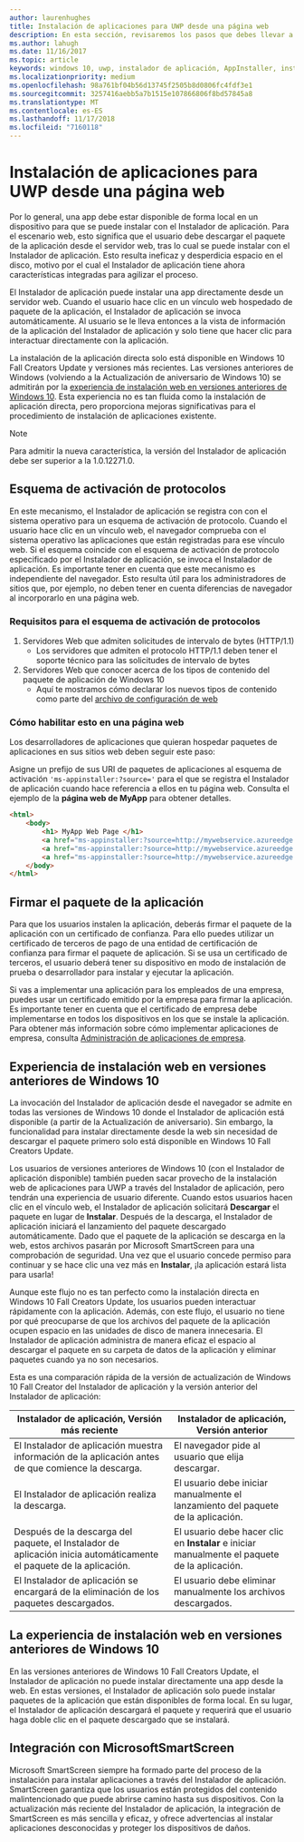 ```yaml
---
author: laurenhughes
title: Instalación de aplicaciones para UWP desde una página web
description: En esta sección, revisaremos los pasos que debes llevar a cabo para permitir que los usuarios instalen tus aplicaciones directamente desde la página web.
ms.author: lahugh
ms.date: 11/16/2017
ms.topic: article
keywords: windows 10, uwp, instalador de aplicación, AppInstaller, instalación de prueba, conjunto relacionado, paquetes opcionales
ms.localizationpriority: medium
ms.openlocfilehash: 98a761bf04b56d13745f2505b8d0806fc4fdf3e1
ms.sourcegitcommit: 3257416aebb5a7b1515e107866806f8bd57845a8
ms.translationtype: MT
ms.contentlocale: es-ES
ms.lasthandoff: 11/17/2018
ms.locfileid: "7160118"
---
```

# <a name="installing-uwp-apps-from-a-web-page"></a>Instalación de aplicaciones para UWP desde una página web

Por lo general, una app debe estar disponible de forma local en un dispositivo para que se puede instalar con el Instalador de aplicación. Para el escenario web, esto significa que el usuario debe descargar el paquete de la aplicación desde el servidor web, tras lo cual se puede instalar con el Instalador de aplicación. Esto resulta ineficaz y desperdicia espacio en el disco, motivo por el cual el Instalador de aplicación tiene ahora características integradas para agilizar el proceso.

El Instalador de aplicación puede instalar una app directamente desde un servidor web. Cuando el usuario hace clic en un vínculo web hospedado de paquete de la aplicación, el Instalador de aplicación se invoca automáticamente. Al usuario se le lleva entonces a la vista de información de la aplicación del Instalador de aplicación y solo tiene que hacer clic para interactuar directamente con la aplicación. 

La instalación de la aplicación directa solo está disponible en Windows 10 Fall Creators Update y versiones más recientes. Las versiones anteriores de Windows (volviendo a la Actualización de aniversario de Windows 10) se admitirán por la [experiencia de instalación web en versiones anteriores de Windows 10](#web-install-experience). Esta experiencia no es tan fluida como la instalación de aplicación directa, pero proporciona mejoras significativas para el procedimiento de instalación de aplicaciones existente.
  
> [!NOTE]
> Para admitir la nueva característica, la versión del Instalador de aplicación debe ser superior a la 1.0.12271.0.

## <a name="protocol-activation-scheme"></a>Esquema de activación de protocolos
En este mecanismo, el Instalador de aplicación se registra con con el sistema operativo para un esquema de activación de protocolo. Cuando el usuario hace clic en un vínculo web, el navegador comprueba con el sistema operativo las aplicaciones que están registradas para ese vínculo web. Si el esquema coincide con el esquema de activación de protocolo especificado por el Instalador de aplicación, se invoca el Instalador de aplicación. Es importante tener en cuenta que este mecanismo es independiente del navegador. Esto resulta útil para los administradores de sitios que, por ejemplo, no deben tener en cuenta diferencias de navegador al incorporarlo en una página web. 

### <a name="requirements-for-protocol-activation-scheme"></a>Requisitos para el esquema de activación de protocolos

1. Servidores Web que admiten solicitudes de intervalo de bytes (HTTP/1.1)
    - Los servidores que admiten el protocolo HTTP/1.1 deben tener el soporte técnico para las solicitudes de intervalo de bytes 
2. Servidores Web que conocer acerca de los tipos de contenido del paquete de aplicación de Windows 10
    - Aquí te mostramos cómo declarar los nuevos tipos de contenido como parte del [archivo de configuración de web](web-install-IIS.md#step-7---configure-the-web-app-for-app-package-mime-types)

### <a name="how-to-enable-this-on-a-webpage"></a>Cómo habilitar esto en una página web 
Los desarrolladores de aplicaciones que quieran hospedar paquetes de aplicaciones en sus sitios web deben seguir este paso:

Asigne un prefijo de sus URI de paquetes de aplicaciones al esquema de activación `'ms-appinstaller:?source='` para el que se registra el Instalador de aplicación cuando hace referencia a ellos en tu página web. Consulta el ejemplo de la **página web de MyApp** para obtener detalles. 
``` html
<html>
    <body>
        <h1> MyApp Web Page </h1>
        <a href="ms-appinstaller:?source=http://mywebservice.azureedge.net/HubApp.appx"> Install app package </a>
        <a href="ms-appinstaller:?source=http://mywebservice.azureedge.net/HubAppBundle.appxbundle"> Install app bundle  </a>
        <a href="ms-appinstaller:?source=http://mywebservice.azureedge.net/HubAppSet.appinstaller"> Install related set </a>
    </body>
</html>
```

## <a name="signing-the-app-package"></a>Firmar el paquete de la aplicación
Para que los usuarios instalen la aplicación, deberás firmar el paquete de la aplicación con un certificado de confianza. Para ello puedes utilizar un certificado de terceros de pago de una entidad de certificación de confianza para firmar el paquete de aplicación. Si se usa un certificado de terceros, el usuario deberá tener su dispositivo en modo de instalación de prueba o desarrollador para instalar y ejecutar la aplicación.

Si vas a implementar una aplicación para los empleados de una empresa, puedes usar un certificado emitido por la empresa para firmar la aplicación. Es importante tener en cuenta que el certificado de empresa debe implementarse en todos los dispositivos en los que se instale la aplicación. Para obtener más información sobre cómo implementar aplicaciones de empresa, consulta [Administración de aplicaciones de empresa](https://docs.microsoft.com/windows/client-management/mdm/enterprise-app-management).

## Experiencia de instalación web en versiones anteriores de Windows 10<a name="web-install-experience"></a>

La invocación del Instalador de aplicación desde el navegador se admite en todas las versiones de Windows 10 donde el Instalador de aplicación está disponible (a partir de la Actualización de aniversario). Sin embargo, la funcionalidad para instalar directamente desde la web sin necesidad de descargar el paquete primero solo está disponible en Windows 10 Fall Creators Update.  

Los usuarios de versiones anteriores de Windows 10 (con el Instalador de aplicación disponible) también pueden sacar provecho de la instalación web de aplicaciones para UWP a través del Instalador de aplicación, pero tendrán una experiencia de usuario diferente. Cuando estos usuarios hacen clic en el vínculo web, el Instalador de aplicación solicitará **Descargar** el paquete en lugar de **Instalar**. Después de la descarga, el Instalador de aplicación iniciará el lanzamiento del paquete descargado automáticamente. Dado que el paquete de la aplicación se descarga en la web, estos archivos pasarán por Microsoft SmartScreen para una comprobación de seguridad. Una vez que el usuario concede permiso para continuar y se hace clic una vez más en **Instalar**, ¡la aplicación estará lista para usarla!

Aunque este flujo no es tan perfecto como la instalación directa en Windows 10 Fall Creators Update, los usuarios pueden interactuar rápidamente con la aplicación. Además, con este flujo, el usuario no tiene por qué preocuparse de que los archivos del paquete de la aplicación ocupen espacio en las unidades de disco de manera innecesaria. El Instalador de aplicación administra de manera eficaz el espacio al descargar el paquete en su carpeta de datos de la aplicación y eliminar paquetes cuando ya no son necesarios. 

Esta es una comparación rápida de la versión de actualización de Windows 10 Fall Creator del Instalador de aplicación y la versión anterior del Instalador de aplicación:

| Instalador de aplicación, Versión más reciente | Instalador de aplicación, Versión anterior |
|------------------------------|----------------------------------|
| El Instalador de aplicación muestra información de la aplicación antes de que comience la descarga. | El navegador pide al usuario que elija descargar.  |
| El Instalador de aplicación realiza la descarga. | El usuario debe iniciar manualmente el lanzamiento del paquete de la aplicación. |
| Después de la descarga del paquete, el Instalador de aplicación inicia automáticamente el paquete de la aplicación. | El usuario debe hacer clic en **Instalar** e iniciar manualmente el paquete de la aplicación. |
| El Instalador de aplicación se encargará de la eliminación de los paquetes descargados. | El usuario debe eliminar manualmente los archivos descargados. |

## <a name="web-install-experience-on-previous-versions-of-windows-10"></a>La experiencia de instalación web en versiones anteriores de Windows 10
En las versiones anteriores de Windows 10 Fall Creators Update, el Instalador de aplicación no puede instalar directamente una app desde la web. En estas versiones, el Instalador de aplicación solo puede instalar paquetes de la aplicación que están disponibles de forma local. En su lugar, el Instalador de aplicación descargará el paquete y requerirá que el usuario haga doble clic en el paquete descargado que se instalará.


## <a name="microsoft-smartscreen-integration"></a>Integración con MicrosoftSmartScreen

Microsoft SmartScreen siempre ha formado parte del proceso de la instalación para instalar aplicaciones a través del Instalador de aplicación. SmartScreen garantiza que los usuarios están protegidos del contenido malintencionado que puede abrirse camino hasta sus dispositivos. Con la actualización más reciente del Instalador de aplicación, la integración de SmartScreen es más sencilla y eficaz, y ofrece advertencias al instalar aplicaciones desconocidas y proteger los dispositivos de daños. 
